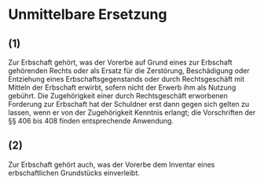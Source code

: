 # Unmittelbare Ersetzung



## (1)

 Zur Erbschaft gehört, was der Vorerbe auf Grund eines zur Erbschaft gehörenden Rechts oder als Ersatz für die Zerstörung, Beschädigung oder Entziehung eines Erbschaftsgegenstands oder durch Rechtsgeschäft mit Mitteln der Erbschaft erwirbt, sofern nicht der Erwerb ihm als Nutzung gebührt. Die Zugehörigkeit einer durch Rechtsgeschäft erworbenen Forderung zur Erbschaft hat der Schuldner erst dann gegen sich gelten zu lassen, wenn er von der Zugehörigkeit Kenntnis erlangt; die Vorschriften der §§ 406 bis 408 finden entsprechende Anwendung.

## (2)

 Zur Erbschaft gehört auch, was der Vorerbe dem Inventar eines erbschaftlichen Grundstücks einverleibt. 

